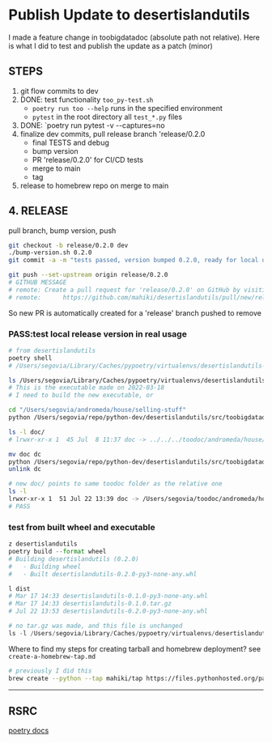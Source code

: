 # Publish Update to desertislandutils
I made a feature change in toobigdatadoc (absolute path not relative). Here is what I did to test and publish the update as a patch (minor)

## STEPS
1. git flow commits to dev
2. DONE: test functionality `too_py-test.sh`
    * `poetry run too --help` runs in the specified environment
    * `pytest` in the root directory all `test_*.py` files
3. DONE: `poetry run pytest -v --captures=no
4. finalize dev commits, pull release branch 'release/0.2.0
    * final TESTS and debug
    * bump version
    * PR 'release/0.2.0' for CI/CD tests
    * merge to main
    * tag
5. release to homebrew repo on merge to main

## 4. RELEASE
pull branch, bump version, push
```sh
git checkout -b release/0.2.0 dev
./bump-version.sh 0.2.0
git commit -a -m "tests passed, version bumped 0.2.0, ready for local usage test"

git push --set-upstream origin release/0.2.0
# GITHUB MESSAGE
# remote: Create a pull request for 'release/0.2.0' on GitHub by visiting:
# remote:      https://github.com/mahiki/desertislandutils/pull/new/release/0.2.0
```

So new PR is automatically created for a 'release' branch pushed to remove

### PASS:test local release version in real usage
```bash
# from desertislandutils
poetry shell
# /Users/segovia/Library/Caches/pypoetry/virtualenvs/desertislandutils-AVSNhiuH-py3.9

ls /Users/segovia/Library/Caches/pypoetry/virtualenvs/desertislandutils-AVSNhiuH-py3.9/bin/too
# This is the executable made on 2022-03-18
# I need to build the new executable, or

cd "/Users/segovia/andromeda/house/selling-stuff"
python /Users/segovia/repo/python-dev/desertislandutils/src/toobigdatadoc/too.py --help

ls -l doc/
# lrwxr-xr-x 1  45 Jul  8 11:37 doc -> ../../../toodoc/andromeda/house/selling-stuff

mv doc dc
python /Users/segovia/repo/python-dev/desertislandutils/src/toobigdatadoc/too.py doc
unlink dc

# new doc/ points to same toodoc folder as the relative one
ls -l
lrwxr-xr-x 1  51 Jul 22 13:39 doc -> /Users/segovia/toodoc/andromeda/house/selling-stuff
# PASS
```

### test from built wheel and executable
```py
z desertislandutils
poetry build --format wheel
# Building desertislandutils (0.2.0)
#   - Building wheel
#   - Built desertislandutils-0.2.0-py3-none-any.whl

l dist
# Mar 17 14:33 desertislandutils-0.1.0-py3-none-any.whl
# Mar 17 14:33 desertislandutils-0.1.0.tar.gz
# Jul 22 13:53 desertislandutils-0.2.0-py3-none-any.whl

# no tar.gz was made, and this file is unchanged
ls -l /Users/segovia/Library/Caches/pypoetry/virtualenvs/desertislandutils-AVSNhiuH-py3.9/bin/too
```

Where to find my steps for creating tarball and homebrew deployment?
see `create-a-homebrew-tap.md`

```sh
# previously I did this
brew create --python --tap mahiki/tap https://files.pythonhosted.org/packages/62/0f/db9abf3d5d7513b50f618d634cf666278cd6deb0e73f5880bfcc838b5c59/desertislandutils-0.1.0.tar.gz

```

----------
## RSRC
[poetry docs](https://python-poetry.org/docs/cli/#install)
